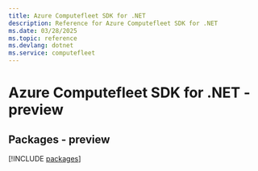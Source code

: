 ```yaml
---
title: Azure Computefleet SDK for .NET
description: Reference for Azure Computefleet SDK for .NET
ms.date: 03/28/2025
ms.topic: reference
ms.devlang: dotnet
ms.service: computefleet
---
```

# Azure Computefleet SDK for .NET - preview
## Packages - preview
[!INCLUDE [packages](computefleet-index.md)]